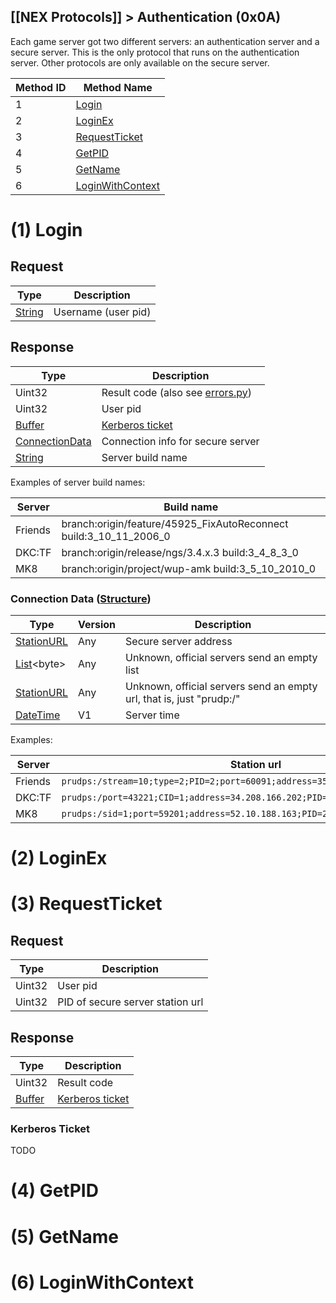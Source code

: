 [[NEX Protocols]] > Authentication (0x0A)
---

Each game server got two different servers: an authentication server and a secure server. This is the only protocol that runs on the authentication server. Other protocols are only available on the secure server.

| Method ID | Method Name |
| --- | --- |
| 1 | [Login](#1-login) |
| 2 | [LoginEx](#2-loginex) |
| 3 | [RequestTicket](#3-requestticket) |
| 4 | [GetPID](#4-getpid) |
| 5 | [GetName](#5-getname) |
| 6 | [LoginWithContext](#6-loginwithcontext) |

# (1) Login
## Request
| Type | Description |
| --- | --- |
| [String] | Username (user pid) |

## Response
| Type | Description |
| --- | --- |
| Uint32 | Result code (also see [errors.py](https://github.com/Kinnay/NintendoClients/blob/master/nintendo/nex/errors.py)) |
| Uint32 | User pid |
| [Buffer] | [Kerberos ticket](#kerberos-ticket) |
| [ConnectionData](#connection-data-structure) | Connection info for secure server |
| [String] | Server build name |

Examples of server build names:

| Server | Build name |
| --- | --- |
| Friends | branch:origin/feature/45925_FixAutoReconnect build:3_10_11_2006_0 |
| DKC:TF | branch:origin/release/ngs/3.4.x.3 build:3_4_8_3_0 |
| MK8 | branch:origin/project/wup-amk build:3_5_10_2010_0 |

### Connection Data ([Structure])
| Type | Version | Description |
| --- | --- | --- |
| [StationURL] | Any | Secure server address |
| [List]&lt;byte&gt; | Any | Unknown, official servers send an empty list |
| [StationURL] | Any | Unknown, official servers send an empty url, that is, just "prudp:/" |
| [DateTime] | V1 | Server time |

Examples:

| Server | Station url |
| --- | --- |
| Friends | `prudps:/stream=10;type=2;PID=2;port=60091;address=35.162.205.114;sid=1;CID=1` |
| DKC:TF | `prudps:/port=43221;CID=1;address=34.208.166.202;PID=2;stream=10;type=2;sid=1` |
| MK8 | `prudps:/sid=1;port=59201;address=52.10.188.163;PID=2;stream=10;type=2;CID=1` |

# (2) LoginEx

# (3) RequestTicket
## Request
| Type | Description |
| --- | --- |
| Uint32 | User pid |
| Uint32 | PID of secure server station url |

## Response
| Type | Description |
| --- | --- |
| Uint32 | Result code |
| [Buffer] | [Kerberos ticket](#kerberos-ticket) |

### Kerberos Ticket
TODO

# (4) GetPID

# (5) GetName

# (6) LoginWithContext

[String]: NEX-Common-Types#string
[Buffer]: NEX-Common-Types#buffer
[Structure]: NEX-Common-Types#structure
[StationURL]: NEX-Common-Types#station-url
[List]: NEX-Common-Types#list
[DateTime]: NEX-Common-Types#date-time